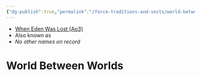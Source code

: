 ```yaml
---
{"dg-publish":true,"permalink":"/force-traditions-and-sects/world-between-worlds/","tags":["universal light dark","forceblief religion","beliefs","unfinished"],"noteIcon":"saber1"}
---
```


- [When Eden Was Lost (Ao3)](https://archiveofourown.org/works/19334440/chapters/45992584)
- Also known as 
- *No other names on record*
# World Between Worlds

